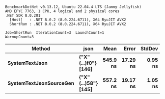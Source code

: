 ```

BenchmarkDotNet v0.13.12, Ubuntu 22.04.4 LTS (Jammy Jellyfish)
AMD EPYC 7763, 1 CPU, 4 logical and 2 physical cores
.NET SDK 8.0.201
  [Host]   : .NET 8.0.2 (8.0.224.6711), X64 RyuJIT AVX2
  ShortRun : .NET 8.0.2 (8.0.224.6711), X64 RyuJIT AVX2

Job=ShortRun  IterationCount=3  LaunchCount=1  
WarmupCount=3  

```
| Method                  | json                | Mean     | Error    | StdDev  | Min      | Max      | Gen0   | Allocated |
|------------------------ |-------------------- |---------:|---------:|--------:|---------:|---------:|-------:|----------:|
| **SystemTextJson**          | **{&quot;X&quot;(...)f0&quot;} [146]** | **545.9 ns** | **17.29 ns** | **0.95 ns** | **544.8 ns** | **546.6 ns** | **0.0029** |     **240 B** |
| **SystemTextJsonSourceGen** | **{&quot;X&quot;(...)58&quot;} [145]** | **557.2 ns** | **19.17 ns** | **1.05 ns** | **556.0 ns** | **558.0 ns** | **0.0029** |     **240 B** |
